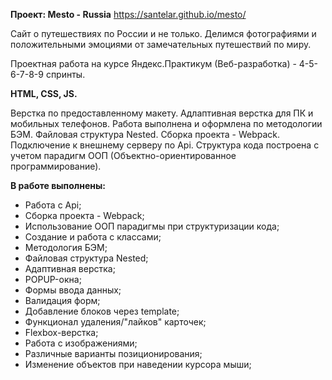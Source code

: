 **Проект: Меsto - Russia**
https://santelar.github.io/mesto/

Сайт о путешествиях по России и не только. Делимся фотографиями и положительными эмоциями от замечательных путешествий по миру.

Проектная работа на курсе Яндекс.Практикум (Веб-разработка) -
4-5-6-7-8-9 спринты.

**HTML, CSS, JS.**

Верстка по предоставленному макету. Адлаптивная верстка для ПК и мобильных телефонов.
Работа выполнена и оформлена по методологии БЭМ. Файловая структура Nested. 
Сборка проекта - Webpack. Подключение к внешнему серверу по Api.
Структура кода построена с учетом парадигм ООП (Объектно-ориентированное программирование).

**В работе выполнены:**
 * Работа с Api;
 * Сборка проекта - Webpack;
 * Использование ООП парадигмы при структуризации кода;
 * Создание и работа с классами;
 * Методология БЭМ;
 * Файловая структура Nested;
 * Адаптивная верстка;
 * POPUP-окна;
 * Формы ввода данных;
 * Валидация форм;
 * Добавление блоков через template;
 * Функционал удаления/"лайков" карточек;
 * Flexbox-верстка;
 * Работа с изображениями;
 * Различные варианты позиционирования;
 * Изменение объектов при наведении курсора мыши;
